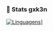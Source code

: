 ### 👑 Stats gxk3n
[![Linguagens](https://github-readme-stats-gxk3n.vercel.app/api/top-langs/?username=gxk3n&hide=github-readme-stats-gxk3n&theme=radical&cache_seconds=1)](https://github.com/gxk3n)]
